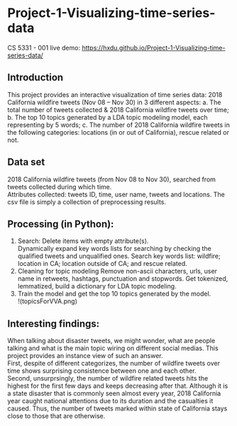 # Project-1-Visualizing-time-series-data
CS 5331 - 001 
live demo: https://hxdu.github.io/Project-1-Visualizing-time-series-data/  

## Introduction
  This project provides an interactive visualization of time series data: 2018 California wildfire tweets (Nov 08 – Nov 30) in 3 different aspects: 
  a. The total number of tweets collected & 2018 California wildfire tweets over time; 
  b. The top 10 topics generated by a LDA topic modeling model, each representing by 5 words; 
  c. The number of 2018 California wildfire tweets in the following categories: locations (in or out of California), rescue related or not.    
  
## Data set
2018 California wildfire tweets (from Nov 08 to Nov 30), searched from tweets collected during which time.   
Attributes collected: tweets ID, time, user name, tweets and locations. 
The csv file is simply a collection of preprocessing results. 

## Processing (in Python):
1. Search:
    Delete items with empty attribute(s).  
    Dynamically expand key words lists for searching by checking the qualified tweets and unqualified ones.
    Search key words list: wildfire; location in CA; location outside of CA; and rescue related.
2. Cleaning for topic modeling
    Remove non-ascii characters, urls, user name in retweets, hashtags, punctuation and stopwords.
    Get tokenized, lemmatized, build a dictionary for LDA topic modeling.
3. Train the model and get the top 10 topics generated by the model.    
!(topicsForVVA.png)

## Interesting findings:
   When talking about disaster tweets, we might wonder, what are people talking and what is the main topic wiring on different social medias. This project provides an instance view of such an answer.   
     First, despite of different categorizes, the number of wildfire tweets over time shows surprising consistence between one and each other.   
   Second, unsurprsingly, the number of wildfire related tweets hits the highest for the first few days and keeps decreasing after that. Although it is a state disaster that is commonly seen almost every year, 2018 California year caught national attentions due to its duration and the casualties it caused. Thus, the number of tweets marked within state of California stays close to those that are otherwise. 
   

